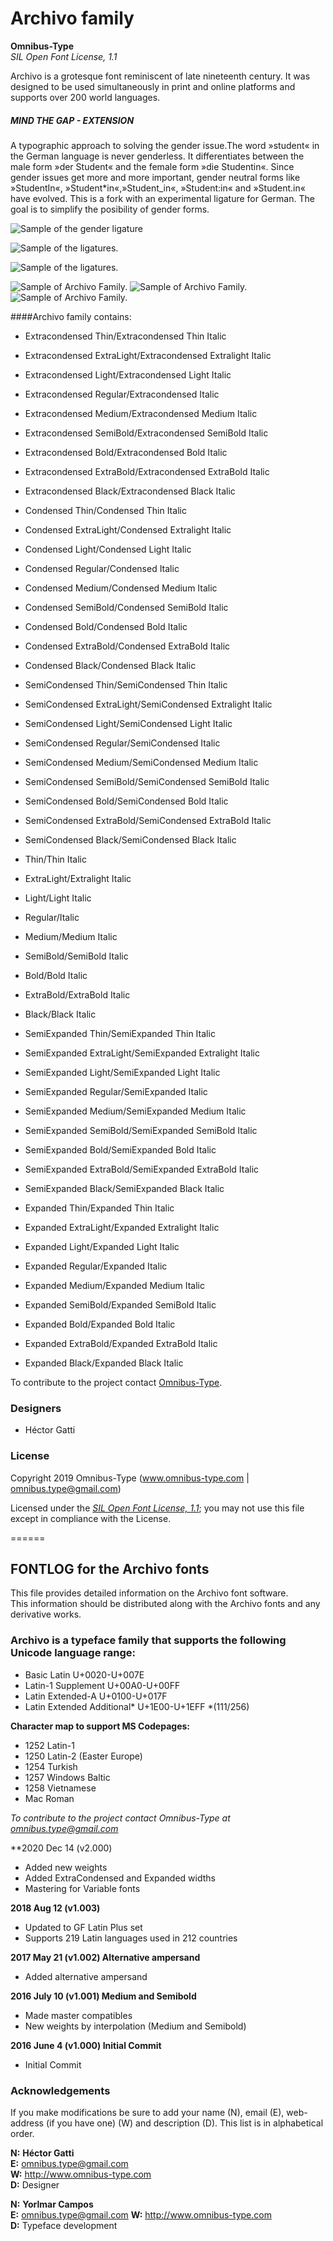 # Archivo family

**Omnibus-Type**  
*SIL Open Font License, 1.1*

Archivo is a grotesque font reminiscent of late nineteenth century. It was designed to be used simultaneously in print and online platforms and supports over 200 world languages.


##### MIND THE GAP - EXTENSION
A typographic approach to solving the gender issue.The word »student« in  the German language is never genderless. It differentiates between the male form »der Student« and the female form »die Studentin«. Since gender issues get more and more important, gender neutral forms like »StudentIn«, »Student*in«,»Student_in«, »Student:in« and »Student.in« have evolved. This is a fork with an experimental ligature for German. The goal is to simplify the posibility of gender forms.


![Sample of the gender ligature](./examples/export/exapmles.png "MIND THE GAP")

![Sample of the ligatures.](./examples/export/animation_mtg.gif "MIND THE GAP")

![Sample of the ligatures.](./examples/export/exapmles2.png "MIND THE GAP")

![Sample of Archivo Family.](./Archivo-1.png "Archivo")
![Sample of Archivo Family.](./Archivo-2.png "Archivo")
![Sample of Archivo Family.](./Archivo-3.png "Archivo")


####Archivo family contains:


* Extracondensed Thin/Extracondensed Thin Italic
* Extracondensed ExtraLight/Extracondensed Extralight Italic
* Extracondensed Light/Extracondensed Light Italic
* Extracondensed Regular/Extracondensed Italic
* Extracondensed Medium/Extracondensed Medium Italic
* Extracondensed SemiBold/Extracondensed SemiBold Italic
* Extracondensed Bold/Extracondensed Bold Italic
* Extracondensed ExtraBold/Extracondensed ExtraBold Italic
* Extracondensed Black/Extracondensed Black Italic

* Condensed Thin/Condensed Thin Italic
* Condensed ExtraLight/Condensed Extralight Italic
* Condensed Light/Condensed Light Italic
* Condensed Regular/Condensed Italic
* Condensed Medium/Condensed Medium Italic
* Condensed SemiBold/Condensed SemiBold Italic
* Condensed Bold/Condensed Bold Italic
* Condensed ExtraBold/Condensed ExtraBold Italic
* Condensed Black/Condensed Black Italic

* SemiCondensed Thin/SemiCondensed Thin Italic
* SemiCondensed ExtraLight/SemiCondensed Extralight Italic
* SemiCondensed Light/SemiCondensed Light Italic
* SemiCondensed Regular/SemiCondensed Italic
* SemiCondensed Medium/SemiCondensed Medium Italic
* SemiCondensed SemiBold/SemiCondensed SemiBold Italic
* SemiCondensed Bold/SemiCondensed Bold Italic
* SemiCondensed ExtraBold/SemiCondensed ExtraBold Italic
* SemiCondensed Black/SemiCondensed Black Italic

* Thin/Thin Italic
* ExtraLight/Extralight Italic
* Light/Light Italic
* Regular/Italic
* Medium/Medium Italic
* SemiBold/SemiBold Italic
* Bold/Bold Italic
* ExtraBold/ExtraBold Italic
* Black/Black Italic

* SemiExpanded Thin/SemiExpanded Thin Italic
* SemiExpanded ExtraLight/SemiExpanded Extralight Italic
* SemiExpanded Light/SemiExpanded Light Italic
* SemiExpanded Regular/SemiExpanded Italic
* SemiExpanded Medium/SemiExpanded Medium Italic
* SemiExpanded SemiBold/SemiExpanded SemiBold Italic
* SemiExpanded Bold/SemiExpanded Bold Italic
* SemiExpanded ExtraBold/SemiExpanded ExtraBold Italic
* SemiExpanded Black/SemiExpanded Black Italic

* Expanded Thin/Expanded Thin Italic
* Expanded ExtraLight/Expanded Extralight Italic
* Expanded Light/Expanded Light Italic
* Expanded Regular/Expanded Italic
* Expanded Medium/Expanded Medium Italic
* Expanded SemiBold/Expanded SemiBold Italic
* Expanded Bold/Expanded Bold Italic
* Expanded ExtraBold/Expanded ExtraBold Italic
* Expanded Black/Expanded Black Italic


To contribute to the project contact [Omnibus-Type](http://omnibus-type.com/).

### Designers

* Héctor Gatti

### License

Copyright 2019 Omnibus-Type (www.omnibus-type.com | omnibus.type@gmail.com)

Licensed under the [*SIL Open Font License, 1.1*](http://scripts.sil.org/OFL); you may not use this file except in compliance with the License.

======
## FONTLOG for the Archivo fonts

This file provides detailed information on the Archivo font software.  
This information should be distributed along with the Archivo fonts and any derivative works.

### Archivo is a typeface family that supports the following Unicode language range:

* Basic Latin 				U+0020-U+007E
* Latin-1 Supplement 		U+00A0-U+00FF
* Latin Extended-A 			U+0100-U+017F
* Latin Extended Additional*	U+1E00-U+1EFF *(111/256)

**Character map to support MS Codepages:**
* 1252 Latin-1
* 1250 Latin-2 (Easter Europe)
* 1254 Turkish
* 1257 Windows Baltic
* 1258 Vietnamese
* Mac Roman

*To contribute to the project contact Omnibus-Type at omnibus.type@gmail.com*

**2020 Dec 14 (v2.000)
- Added new weights
- Added ExtraCondensed and Expanded widths
- Mastering for Variable fonts

**2018 Aug 12 (v1.003)**
- Updated to GF Latin Plus set
- Supports 219 Latin languages used in 212 countries

**2017 May 21 (v1.002) Alternative ampersand**
- Added alternative ampersand

**2016 July 10 (v1.001) Medium and Semibold**
- Made master compatibles
- New weights by interpolation (Medium and Semibold)

**2016 June 4 (v1.000) Initial Commit**

- Initial Commit

### Acknowledgements

If you make modifications be sure to add your name (N), email (E), web-address
(if you have one) (W) and description (D). This list is in alphabetical order.


**N:** **Héctor Gatti**  
**E:** omnibus.type@gmail.com  
**W:** http://www.omnibus-type.com  
**D:** Designer

**N:** **Yorlmar Campos**  
**E:** omnibus.type@gmail.com
**W:** http://www.omnibus-type.com  
**D:** Typeface development
